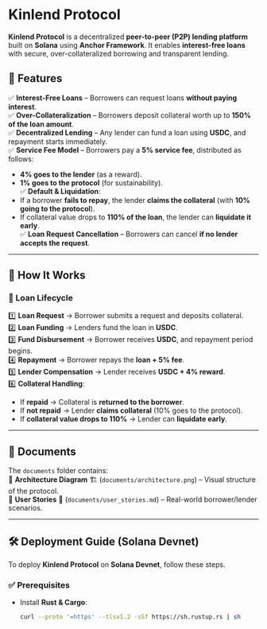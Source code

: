 # Kinlend Protocol

**Kinlend Protocol** is a decentralized **peer-to-peer (P2P) lending platform** built on **Solana** using **Anchor Framework**. It enables **interest-free loans** with secure, over-collateralized borrowing and transparent lending.  

## 🚀 Features

✅ **Interest-Free Loans** – Borrowers can request loans **without paying interest**.  
✅ **Over-Collateralization** – Borrowers deposit collateral worth up to **150% of the loan amount**.  
✅ **Decentralized Lending** – Any lender can fund a loan using **USDC**, and repayment starts immediately.  
✅ **Service Fee Model** – Borrowers pay a **5% service fee**, distributed as follows:  
   - **4% goes to the lender** (as a reward).  
   - **1% goes to the protocol** (for sustainability).  
✅ **Default & Liquidation**:  
   - If a borrower **fails to repay**, the lender **claims the collateral** (with **10% going to the protocol**).  
   - If collateral value drops to **110% of the loan**, the lender can **liquidate it early**.  
✅ **Loan Request Cancellation** – Borrowers can cancel **if no lender accepts the request**.  

---

## 🔧 How It Works

### **🎯 Loan Lifecycle**

1️⃣ **Loan Request** → Borrower submits a request and deposits collateral.  
2️⃣ **Loan Funding** → Lenders fund the loan in **USDC**.  
3️⃣ **Fund Disbursement** → Borrower receives **USDC**, and repayment period begins.  
4️⃣ **Repayment** → Borrower repays the **loan + 5% fee**.  
5️⃣ **Lender Compensation** → Lender receives **USDC + 4% reward**.  
6️⃣ **Collateral Handling**:  
   - If **repaid** → Collateral is **returned to the borrower**.  
   - If **not repaid** → Lender **claims collateral** (10% goes to the protocol).  
   - If **collateral value drops to 110%** → Lender can **liquidate early**.  

---

## 📂 Documents

The `documents` folder contains:  
📌 **Architecture Diagram** 🏗️ (`documents/architecture.png`) – Visual structure of the protocol.  
📌 **User Stories** 📜 (`documents/user_stories.md`) – Real-world borrower/lender scenarios.  

---

## 🛠️ Deployment Guide (Solana Devnet)

To deploy **Kinlend Protocol** on **Solana Devnet**, follow these steps.

### ✅ **Prerequisites**

- Install **Rust & Cargo**:
  ```bash
  curl --proto '=https' --tlsv1.2 -sSf https://sh.rustup.rs | sh
  ```
